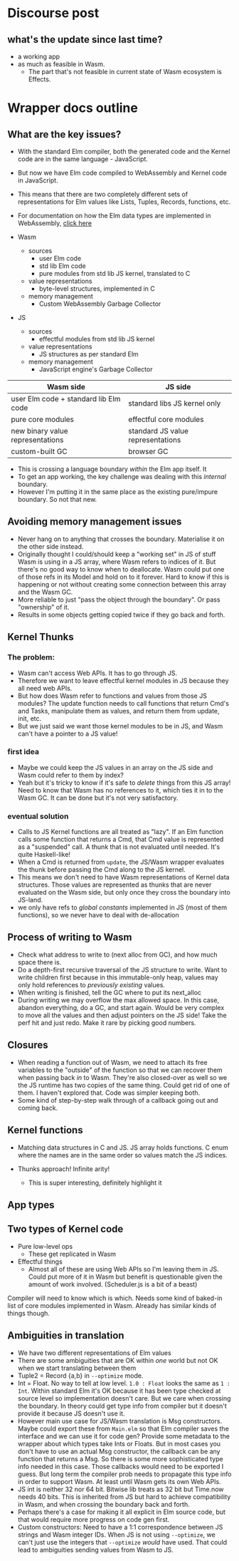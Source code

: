# Discourse post

## what's the update since last time?

- a working app
- as much as feasible in Wasm.
  - The part that's not feasible in current state of Wasm ecosystem is Effects.

# Wrapper docs outline

## What are the key issues?

- With the standard Elm compiler, both the generated code and the Kernel code are in the same language - JavaScript.
- But now we have Elm code compiled to WebAssembly and Kernel code in JavaScript.
- This means that there are two completely different sets of representations for Elm values like Lists, Tuples, Records, functions, etc.
- For documentation on how the Elm data types are implemented in WebAssembly, [click here](./data-structures.md)

- Wasm

  - sources
    - user Elm code
    - std lib Elm code
    - pure modules from std lib JS kernel, translated to C
  - value representations
    - byte-level structures, implemented in C
  - memory management
    - Custom WebAssembly Garbage Collector

- JS
  - sources
    - effectful modules from std lib JS kernel
  - value representations
    - JS structures as per standard Elm
  - memory management
    - JavaScript engine's Garbage Collector

| Wasm side                             | JS side                           |
| ------------------------------------- | --------------------------------- |
| user Elm code + standard lib Elm code | standard libs JS kernel only      |
| pure core modules                     | effectful core modules            |
| new binary value representations      | standard JS value representations |
| custom-built GC                       | browser GC                        |

- This is crossing a language boundary _within_ the Elm app itself. It
- To get an app working, the key challenge was dealing with this _internal_ boundary.
- However I'm putting it in the same place as the existing pure/impure boundary. So not that new.

## Avoiding memory management issues

- Never hang on to anything that crosses the boundary. Materialise it on the other side instead.
- Originally thought I could/should keep a "working set" in JS of stuff Wasm is using in a JS array, where Wasm refers to indices of it. But there's no good way to know when to deallocate. Wasm could put one of those refs in its Model and hold on to it forever. Hard to know if this is happening or not without creating some connection between this array and the Wasm GC.
- More reliable to just "pass the object through the boundary". Or pass "ownership" of it.
- Results in some objects getting copied twice if they go back and forth.

## Kernel Thunks

### The problem:

- Wasm can't access Web APIs. It has to go through JS.
- Therefore we want to leave effectful kernel modules in JS because they all need web APIs.
- But how does Wasm refer to functions and values from those JS modules? The update function needs to call functions that return Cmd's and Tasks, manipulate them as values, and return them from update, init, etc.
- But we just said we want those kernel modules to be in JS, and Wasm can't have a pointer to a JS value!

### first idea

- Maybe we could keep the JS values in an array on the JS side and Wasm could refer to them by index?
- Yeah but it's tricky to know if it's safe to _delete_ things from this JS array! Need to know that Wasm has no references to it, which ties it in to the Wasm GC. It can be done but it's not very satisfactory.

### eventual solution

- Calls to JS Kernel functions are all treated as "lazy". If an Elm function calls some function that returns a Cmd, that Cmd value is represented as a "suspended" call. A thunk that is not evaluated until needed. It's quite Haskell-like!
- When a Cmd is returned from `update`, the JS/Wasm wrapper evaluates the thunk before passing the Cmd along to the JS kernel.
- This means we don't need to have Wasm representations of Kernel data structures. Those values are represented as thunks that are never evaluated on the Wasm side, but only once they cross the boundary into JS-land.
- we only have refs to _global constants_ implemented in JS (most of them functions), so we never have to deal with de-allocation

## Process of writing to Wasm

- Check what address to write to (next alloc from GC), and how much space there is.
- Do a depth-first recursive traversal of the JS structure to write. Want to write children first because in this immutable-only heap, values may only hold references to _previously existing_ values.
- When writing is finished, tell the GC where to put its next_alloc
- During writing we may overflow the max allowed space. In this case, abandon everything, do a GC, and start again. Would be very complex to move all the values and then adjust pointers on the JS side! Take the perf hit and just redo. Make it rare by picking good numbers.

## Closures

- When reading a function out of Wasm, we need to attach its free variables to the "outside" of the function so that we can recover them when passing back _in_ to Wasm. They're also closed-over as well so we the JS runtime has two copies of the same thing. Could get rid of one of them. I haven't explored that. Code was simpler keeping both.
- Some kind of step-by-step walk through of a callback going out and coming back.

## Kernel functions

- Matching data structures in C and JS. JS array holds functions. C enum where the names are in the same order so values match the JS indices.

- Thunks approach! Infinite arity!
  - This is super interesting, definitely highlight it

## App types

## Two types of Kernel code

- Pure low-level ops
  - These get replicated in Wasm
- Effectful things
  - Almost all of these are using Web APIs so I'm leaving them in JS. Could put more of it in Wasm but benefit is questionable given the amount of work involved. (Scheduler.js is a bit of a beast)

Compiler will need to know which is which. Needs some kind of baked-in list of core modules implemented in Wasm. Already has similar kinds of things though.

## Ambiguities in translation

- We have two different representations of Elm values
- There are some ambiguities that are OK within _one_ world but not OK when we start translating between them
- Tuple2 = Record {a,b} in `--optimize` mode.
- Int = Float. No way to tell at low level. `1.0 : Float` looks the same as `1 : Int`. Within standard Elm it's OK because it has been type checked at source level so implementation doesn't care. But we care when crossing the boundary. In theory could get type info from compiler but it doesn't provide it because JS doesn't use it.
- However main use case for JS/Wasm translation is Msg constructors. Maybe could export these from `Main.elm` so that Elm compiler saves the interface and we can use it for code gen? Provide some metadata to the wrapper about which types take Ints or Floats. But in most cases you don't have to use an actual Msg constructor, the callback can be any function that returns a Msg. So there is some more sophisticated type info needed in this case. Those callbacks would need to be exported I guess. But long term the compiler prob needs to propagate this type info in order to support Wasm. At least until Wasm gets its own Web APIs.
- JS int is neither 32 nor 64 bit. Bitwise lib treats as 32 bit but Time.now needs 40 bits. This is inherited from JS but hard to achieve compatibility in Wasm, and when crossing the boundary back and forth.
- Perhaps there's a case for making it all explicit in Elm source code, but that would require more progress on code gen first.
- Custom constructors: Need to have a 1:1 correspondence between JS strings and Wasm integer IDs. When JS is not using `--optimize`, we can't just use the integers that `--optimize` _would_ have used. That could lead to ambiguities sending values from Wasm to JS.
